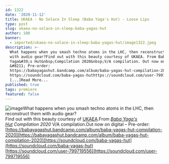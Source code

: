 ```yaml
---
id: 1322
date: '2020-11-12'
title: UKAEA - No Solace In Sleep (Baba Yaga's Hut) - Loose Lips
type: post
slug: ukaea-no-solace-in-sleep-baba-yagas-hut
author: 100
banner:
  - imported/ukaea-no-solace-in-sleep-baba-yagas-hut/image1322.jpeg
description: >-
  What happens when you smash techno atoms in the LHC, then reconstruct them
  with audio gear?Find out with this beauty courtesy of UKAEA. From Baba
  Yaga&#39;s Hut&nbsp;Compilation 2020&nbsp;V/A compilation. Out now on digital
  &#8211; Pre-order:
  https://babayagashut.bandcamp.com/album/baba-yagas-hut-compilation-2020
  https://soundcloud.com/baba-yagas-huthttps://soundcloud.com/user-799719556
  [...]Read More...
published: true
tags: premiere
featured: false
---
```

![image](../imported/ukaea-no-solace-in-sleep-baba-yagas-hut/image1322.jpeg)What happens when you smash techno atoms in the LHC, then reconstruct them with audio gear?  
Find out with this beauty courtesy of [UKAEA](https://ukaea.bandcamp.com/).From [_Baba Yaga's Hut_](https://babayagashut.bandcamp.com/) _Compilation 2020_ V/A compilation.Out now on digital – Pre-order: [https://babayagashut.bandcamp.com/album/baba-yagas-hut-compilation-2020](https://babayagashut.bandcamp.com/album/baba-yagas-hut-compilation-2020)[https://soundcloud.com/baba-yagas-hut](https://soundcloud.com/baba-yagas-hut)  
[https://soundcloud.com/user-799719556](https://soundcloud.com/user-799719556)